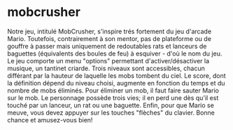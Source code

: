 # mobcrusher
Notre jeu, intitulé MobCrusher, s'inspire trés fortement du jeu d'arcade Mario. Toutefois, contrairement à son mentor, pas de plateforme ou de gouffre à passer mais uniquement de redoutables rats et lanceurs de baguettes (équivalents des boules de feu) à esquiver - d'où le nom du jeu. Le jeu comporte un menu "options" permettant d'activer/désactiver la musique, un tantinet criarde. Trois niveaux sont accessibles, chacun différant par la hauteur de laquelle les mobs tombent du ciel. Le score, dont la définition dépend du niveau choisi, augmente en fonction du temps et du nombre de mobs éliminés. Pour éliminer un mob, il faut faire sauter Mario sur le mob. Le personnage possède trois vies; il en perd une dès qu'il est touché par un lanceur, un rat ou une baguette. Enfin, pour que Mario se meuve, vous devez appuyer sur les touches "flèches" du clavier. 
Bonne chance et amusez-vous bien! 

